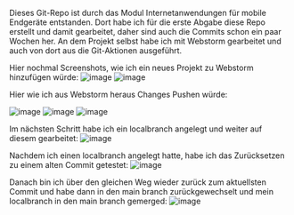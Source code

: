 Dieses Git-Repo ist durch das Modul Internetanwendungen für mobile Endgeräte entstanden.
Dort habe ich für die erste Abgabe diese Repo erstellt und damit gearbeitet, daher sind auch die Commits schon ein paar Wochen her.
An dem Projekt selbst habe ich mit Webstorm gearbeitet und auch von dort aus die Git-Aktionen ausgeführt.

Hier nochmal Screenshots, wie ich ein neues Projekt zu Webstorm hinzufügen würde:
![image](/Screenshots_SWT/Webstorm-open%20new%20project%20from%20version%20control.png?raw=true)
![image](/Screenshots_SWT/Webstorm-clone.png?raw=true)

Hier wie ich aus Webstorm heraus Changes Pushen würde:

![image](/Screenshots_SWT/Webstorm-Commit.png?raw=true)
![image](/Screenshots_SWT/Webstorm-Push.png?raw=true)
![image](/Screenshots_SWT/Webstorm-Push2.png?raw=true)

Im nächsten Schritt habe ich ein localbranch angelegt und weiter auf diesem gearbeitet:
![image](/Screenshots_SWT/Webstorm-push%20local%20branch1.png?raw=true)

Nachdem ich einen localbranch angelegt hatte, habe ich das Zurücksetzen zu einem alten Commit getestet:
![image](/Screenshots_SWT/Webstorm-Zuuecksetzen%20zu%20alten%20commit.png?raw=true)

Danach bin ich über den gleichen Weg wieder zurück zum aktuellsten Commit und habe dann in den main branch zurückgewechselt und mein localbranch in den main branch gemerged:
![image](/Screenshots_SWT/Webstorm-merge%20local%20into%20main.png?raw=true)

